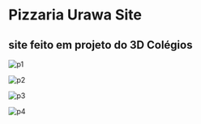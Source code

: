 
# Pizzaria Urawa Site
## site feito em projeto do 3D Colégios 


![p1](https://github.com/user-attachments/assets/dbda4120-6818-4d38-bba2-3b7a83e4c8ac)

![p2](https://github.com/user-attachments/assets/821d6141-a34f-4f62-9c66-c197a87d0c89)

![p3](https://github.com/user-attachments/assets/5a8950b1-8564-45d8-9ffc-abc88c4cbcba)

![p4](https://github.com/user-attachments/assets/76f6f5cd-fb4c-4b77-b53c-2291b17ee967)
